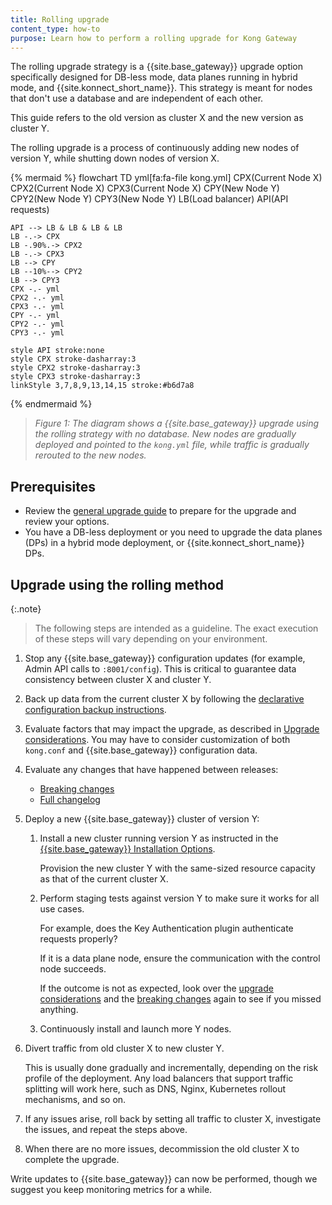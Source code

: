 ```yaml
---
title: Rolling upgrade
content_type: how-to
purpose: Learn how to perform a rolling upgrade for Kong Gateway
---
```


The rolling upgrade strategy is a {{site.base_gateway}} upgrade option specifically designed 
for DB-less mode, data planes running in hybrid mode, and {{site.konnect_short_name}}.
This strategy is meant for nodes that don't use a database and are independent of each other.

This guide refers to the old version as cluster X and the new version as cluster Y.

The rolling upgrade is a process of continuously adding new nodes of version Y, while shutting 
down nodes of version X.

{% mermaid %}
flowchart TD
    yml[fa:fa-file kong.yml]
    CPX(Current 
    Node X)
    CPX2(Current 
    Node X)
    CPX3(Current 
    Node X)
    CPY(New 
    Node Y)
    CPY2(New 
    Node Y)
    CPY3(New 
    Node Y)
    LB(Load balancer)
    API(API requests)

    API --> LB & LB & LB & LB
    LB -.-> CPX
    LB -.90%.-> CPX2
    LB -.-> CPX3
    LB --> CPY
    LB --10%--> CPY2
    LB --> CPY3
    CPX -.- yml
    CPX2 -.- yml
    CPX3 -.- yml
    CPY -.- yml
    CPY2 -.- yml
    CPY3 -.- yml

    style API stroke:none
    style CPX stroke-dasharray:3
    style CPX2 stroke-dasharray:3
    style CPX3 stroke-dasharray:3
    linkStyle 3,7,8,9,13,14,15 stroke:#b6d7a8
{% endmermaid %}

> _Figure 1: The diagram shows a {{site.base_gateway}} upgrade using the rolling strategy with no database._
_New nodes are gradually deployed and pointed to the `kong.yml` file, while traffic is gradually rerouted to the new nodes._

## Prerequisites

* Review the [general upgrade guide](/gateway/{{page.kong_version}}/upgrade/) to prepare for the upgrade and review your options.
* You have a DB-less deployment or you need to upgrade the data planes (DPs) in a hybrid mode deployment, or {{site.konnect_short_name}} DPs.

## Upgrade using the rolling method

{:.note}
> The following steps are intended as a guideline.
The exact execution of these steps will vary depending on your environment. 

1. Stop any {{site.base_gateway}} configuration updates (for example, Admin API calls to `:8001/config`). 
This is critical to guarantee data consistency between cluster X and cluster Y.

2. Back up data from the current cluster X by following the 
[declarative configuration backup instructions](/gateway/{{page.kong_version}}/upgrade/backup-and-restore/#declarative-config-backup).

3. Evaluate factors that may impact the upgrade, as described in [Upgrade considerations](/gateway/{{page.kong_version}}/upgrade/#preparation-upgrade-considerations/).
You may have to consider customization of both `kong.conf` and {{site.base_gateway}} configuration data.

4. Evaluate any changes that have happened between releases:
    * [Breaking changes](/gateway/{{page.kong_version}}/breaking-changes/)
    * [Full changelog](/gateway/changelog/)

5.  Deploy a new {{site.base_gateway}} cluster of version Y:
    
    1. Install a new cluster running version Y as instructed in the 
    [{{site.base_gateway}} Installation Options](/gateway/{{page.kong_version}}/install/).

        Provision the new cluster Y with the same-sized resource capacity as that of 
        the current cluster X.

    2. Perform staging tests against version Y to make sure it works for all use cases. 
    
        For example, does the Key Authentication plugin authenticate requests properly?

        If it is a data plane node, ensure the communication with the control node succeeds.

        If the outcome is not as expected, look over the 
        [upgrade considerations](/gateway/{{page.kong_version}}/upgrade/#preparation-upgrade-considerations/) and the 
        [breaking changes](/gateway/{{page.kong_version}}/breaking-changes/)
        again to see if you missed anything.

    3. Continuously install and launch more Y nodes.

6. Divert traffic from old cluster X to new cluster Y.
    
    This is usually done gradually and incrementally, depending on the risk profile of the deployment. 
    Any load balancers that support traffic splitting will work here, such as DNS, Nginx, Kubernetes rollout mechanisms, and so on.

7. If any issues arise, roll back by setting all traffic to cluster X, investigate the issues, 
and repeat the steps above.

8. When there are no more issues, decommission the old cluster X to complete the upgrade. 

Write updates to {{site.base_gateway}} can now be performed, though we suggest you keep monitoring metrics for a while.